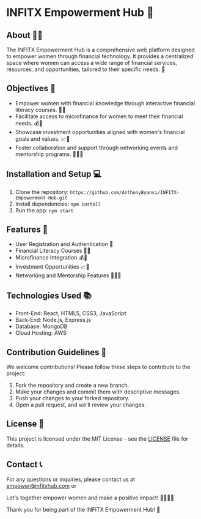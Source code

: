 # INFITX Empowerment Hub 🚀

## About 👩‍💼

The INFITX Empowerment Hub is a comprehensive web platform designed to empower women through financial technology. It provides a centralized space where women can access a wide range of financial services, resources, and opportunities, tailored to their specific needs. 🌟

## Objectives 🎯

- Empower women with financial knowledge through interactive financial literacy courses. 💼💡
- Facilitate access to microfinance for women to meet their financial needs. 💰💪
- Showcase investment opportunities aligned with women's financial goals and values. 📈🌱
- Foster collaboration and support through networking events and mentorship programs. 🤝👩‍🏫

## Installation and Setup 💻

1. Clone the repository: `https://github.com/AnthonyByansi/INFITX-Empowerment-Hub.git`
2. Install dependencies: `npm install`
3. Run the app: `npm start`

## Features 🚀

- User Registration and Authentication 🔐
- Financial Literacy Courses 💼💡
- Microfinance Integration 💰💪
- Investment Opportunities 📈🌱
- Networking and Mentorship Features 🤝👩‍🏫

## Technologies Used 📚

- Front-End: React, HTML5, CSS3, JavaScript
- Back-End: Node.js, Express.js
- Database: MongoDB
- Cloud Hosting: AWS

## Contribution Guidelines 📝

We welcome contributions! Please follow these steps to contribute to the project:

1. Fork the repository and create a new branch.
2. Make your changes and commit them with descriptive messages.
3. Push your changes to your forked repository.
4. Open a pull request, and we'll review your changes.

## License 📃

This project is licensed under the MIT License - see the [LICENSE](./LICENSE) file for details.

## Contact 📞

For any questions or inquiries, please contact us at empower@infitxhub.com or 

Let's together empower women and make a positive impact! 🌟💪👩‍💼

Thank you for being part of the INFITX Empowerment Hub! 🎉
